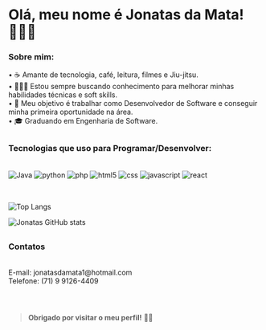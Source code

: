 # Olá, meu nome é Jonatas da Mata! 🙋🏻‍♂️


### Sobre mim:

• ☕ Amante de tecnologia, café, leitura, filmes e Jiu-jitsu. <br/>
• 👨🏻‍💻 Estou sempre buscando conhecimento para melhorar minhas habilidades técnicas e soft skills. <br/>
• 🎯 Meu objetivo é trabalhar como Desenvolvedor de Software e conseguir minha primeira oportunidade na área. <br/>
• 🎓 Graduando em Engenharia de Software. <br/>

##

### Tecnologias que uso para Programar/Desenvolver:
<div style="display: inline_block"> <br/>
    <img align="center" alt="Java" src="https://img.shields.io/badge/Java-ED8B00?style=for-the-badge&logo=openjdk&logoColor=white" />
    <img align="center" alt="python" src="https://img.shields.io/badge/Python-3776AB?style=for-the-badge&logo=python&logoColor=white" />
    <img align="center" alt="php" src="https://img.shields.io/badge/PHP-777BB4?style=for-the-badge&logo=php&logoColor=white" />
    <img align="center" alt="html5" src="https://img.shields.io/badge/HTML5-E34F26?style=for-the-badge&logo=html5&logoColor=white" />
    <img align="center" alt="css" src="https://img.shields.io/badge/CSS3-1572B6?style=for-the-badge&logo=css3&logoColor=white" />
    <img align="center" alt="javascript" src="https://img.shields.io/badge/JavaScript-F7DF1E?style=for-the-badge&logo=javascript&logoColor=black" />
    <img align="center" alt="react" src="https://img.shields.io/badge/React-20232A?style=for-the-badge&logo=react&logoColor=61DAFB" />
    	
</div> <br/>

##

![Top Langs](https://github-readme-stats.vercel.app/api/top-langs/?username=jonatasdamata&layout=compact)  

![Jonatas GitHub stats](https://github-readme-stats.vercel.app/api?username=jonatasdamata&show_icons=true&theme=radical)

## 

### Contatos
<div style="display: inline_block"> <br/>
    E-mail: jonatasdamata1@hotmail.com <br/>
    Telefone: (71) 9 9126-4409

</div> <br/>


#
> **Obrigado por visitar o meu perfil!** 👋🏽
